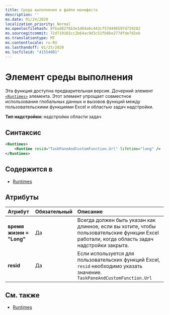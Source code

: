 ```yaml
---
title: Среда выполнения в файле манифеста
description: ''
ms.date: 01/24/2020
localization_priority: Normal
ms.openlocfilehash: 8fbad8276b3e1d64a6c443cf57d498597d729282
ms.sourcegitcommit: 72d719165cc2b64ac9d3c51fb8be277dfde7d2eb
ms.translationtype: MT
ms.contentlocale: ru-RU
ms.lasthandoff: 01/25/2020
ms.locfileid: "41554001"
---
```

# <a name="runtime-element"></a>Элемент среды выполнения

Эта функция доступна предварительная версия. Дочерний элемент [`<Runtimes>`](runtimes.md) элемента. Этот элемент упрощает совместное использование глобальных данных и вызовов функций между пользовательскими функциями Excel и областью задач надстройки.

**Тип надстройки:** надстройки области задач

## <a name="syntax"></a>Синтаксис

```XML
<Runtimes>
    <Runtime resid="TaskPaneAndCustomFunction.Url" lifetime="long" />
</Runtimes>
```

## <a name="contained-in"></a>Содержится в

- [Runtimes](runtimes.md)

## <a name="attributes"></a>Атрибуты

|  Атрибут  |  Обязательный  |  Описание  |
|:-----|:-----|:-----|
|  **время жизни = "Long"**  |  Да  | Всегда должен быть указан как длинное, если вы хотите, чтобы пользовательские функции Excel работали, когда область задач надстройки закрыта. |
|  **resid**  |  Да  | Если используется для пользовательских функций Excel, `resid` необходимо указать значение. `TaskPaneAndCustomFunction.Url` |

## <a name="see-also"></a>См. также

- [Runtimes](runtimes.md)
